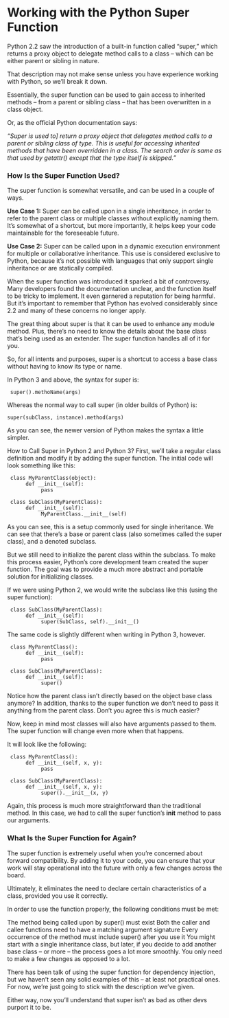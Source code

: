 # Working with the Python Super Function
Python 2.2 saw the introduction of a built-in function called “super,” which returns a proxy object to delegate method calls to a class – which can be either parent or sibling in nature.

That description may not make sense unless you have experience working with Python, so we’ll break it down.

Essentially, the super function can be used to gain access to inherited methods – from a parent or sibling class – that has been overwritten in a class object.

Or, as the official Python documentation says:


*“Super is used to] return a proxy object that delegates method calls to a parent or sibling class of type. This is useful for accessing inherited methods that have been overridden in a class. The search order is same as that used by getattr() except that the type itself is skipped.”*


### How Is the Super Function Used?
The super function is somewhat versatile, and can be used in a couple of ways.

**Use Case 1:** Super can be called upon in a single inheritance, in order to refer to the parent class or multiple classes without explicitly naming them. It’s somewhat of a shortcut, but more importantly, it helps keep your code maintainable for the foreseeable future.

**Use Case 2:** Super can be called upon in a dynamic execution environment for multiple or collaborative inheritance. This use is considered exclusive to Python, because it’s not possible with languages that only support single inheritance or are statically compiled.

When the super function was introduced it sparked a bit of controversy. Many developers found the documentation unclear, and the function itself to be tricky to implement. It even garnered a reputation for being harmful. But it’s important to remember that Python has evolved considerably since 2.2 and many of these concerns no longer apply.

The great thing about super is that it can be used to enhance any module method. Plus, there’s no need to know the details about the base class that’s being used as an extender. The super function handles all of it for you.

So, for all intents and purposes, super is a shortcut to access a base class without having to know its type or name.

In Python 3 and above, the syntax for super is:

     super().methoName(args)

Whereas the normal way to call super (in older builds of Python) is:


    super(subClass, instance).method(args)

As you can see, the newer version of Python makes the syntax a little simpler.



How to Call Super in Python 2 and Python 3?
First, we’ll take a regular class definition and modify it by adding the super function. The initial code will look something like this:

 

     class MyParentClass(object):
          def __init__(self):
               pass
          
     class SubClass(MyParentClass):
          def __init__(self):
               MyParentClass.__init__(self)
 

As you can see, this is a setup commonly used for single inheritance. We can see that there’s a base or parent class (also sometimes called the super class), and a denoted subclass.

But we still need to initialize the parent class within the subclass. To make this process easier, Python’s core development team created the super function. The goal was to provide a much more abstract and portable solution for initializing classes.

If we were using Python 2, we would write the subclass like this (using the super function):

 

     class SubClass(MyParentClass):
          def __init__(self):
               super(SubClass, self).__init__()
 

The same code is slightly different when writing in Python 3, however.

     class MyParentClass():
          def __init__(self):
               pass

     class SubClass(MyParentClass):
          def __init__(self):
               super()
 

Notice how the parent class isn’t directly based on the object base class anymore? In addition, thanks to the super function we don’t need to pass it anything from the parent class. Don’t you agree this is much easier?

Now, keep in mind most classes will also have arguments passed to them. The super function will change even more when that happens.

It will look like the following:

     class MyParentClass():
          def __init__(self, x, y):
               pass

     class SubClass(MyParentClass):
          def __init__(self, x, y):
               super().__init__(x, y)
 
Again, this process is much more straightforward than the traditional method. In this case, we had to call the super function’s __init__ method to pass our arguments.

### What Is the Super Function for Again?
The super function is extremely useful when you’re concerned about forward compatibility. By adding it to your code, you can ensure that your work will stay operational into the future with only a few changes across the board.

Ultimately, it eliminates the need to declare certain characteristics of a class, provided you use it correctly.

In order to use the function properly, the following conditions must be met:

The method being called upon by super() must exist
Both the caller and callee functions need to have a matching argument signature
Every occurrence of the method must include super() after you use it
You might start with a single inheritance class, but later, if you decide to add another base class – or more – the process goes a lot more smoothly. You only need to make a few changes as opposed to a lot.

There has been talk of using the super function for dependency injection, but we haven’t seen any solid examples of this – at least not practical ones. For now, we’re just going to stick with the description we’ve given.

Either way, now you’ll understand that super isn’t as bad as other devs purport it to be.
